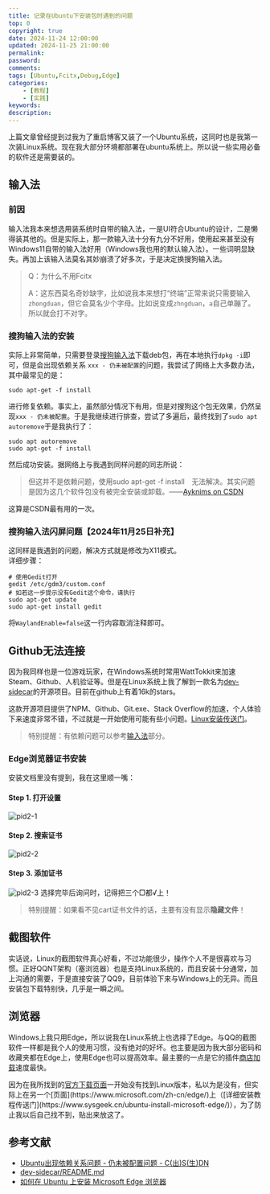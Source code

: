 ```yaml
---
title: 记录在Ubuntu下安装包时遇到的问题
top: 0
copyright: true
date: 2024-11-24 12:00:00
updated: 2024-11-25 21:00:00
permalink:
password:
comments:
tags: [Ubuntu,Fcitx,Debug,Edge]
categories:
    - [教程]
    - [实践]
keywords:
description:
---
```

上篇文章曾经提到过我为了重启博客又装了一个Ubuntu系统，这同时也是我第一次装Linux系统。现在我大部分环境都部署在ubuntu系统上。所以说一些实用必备的软件还是需要装的。
<!--more-->
## 输入法
### 前因
输入法我本来想选用装系统时自带的输入法，一是UI符合Ubuntu的设计，二是懒得装其他的。但是实际上，那一款输入法十分有九分不好用，使用起来甚至没有Windows11自带的输入法好用（Windows我也用的默认输入法）。一些词明显缺失。再加上该输入法莫名其妙崩溃了好多次，于是决定换搜狗输入法。

> Q：为什么不用Fcitx
>
> A：这东西莫名奇妙缺字，比如说我本来想打“终端”正常来说只需要输入`zhongduan`，但它会莫名少个字母。比如说变成`zhngduan`，`a`自己单蹦了。所以就会打不对字。

### 搜狗输入法的安装
实际上非常简单，只需要登录[搜狗输入法](https://shurufa.sogou.com/)下载deb包，再在本地执行`dpkg -i`即可，但是会出现依赖关系 `xxx - 仍未被配置`的问题，我尝试了网络上大多数办法，其中最常见的是：
```
sudo apt-get -f install
```
进行修复依赖。事实上，虽然部分情况下有用，但是对搜狗这个包无效果，仍然呈现`xxx - 仍未被配置`。于是我继续进行排查，尝试了多遍后，最终找到了`sudo apt autoremove`于是我执行了：
```
sudo apt autoremove
sudo apt-get -f install
```
然后成功安装。据网络上与我遇到同样问题的同志所说：
> 但这并不是依赖问题，使用sudo apt-get -f install　无法解决。其实问题是因为这几个软件包没有被完全安装或卸载。——[Ayknims on CSDN](https://blog.csdn.net/s306205127/article/details/78546484)

这算是CSDN最有用的一次。

### 搜狗输入法闪屏问题【2024年11月25日补充】
这同样是我遇到的问题，解决方式就是修改为X11模式。
<br/>详细步骤：
```
# 使用Gedit打开
gedit /etc/gdm3/custom.conf 
# 如若这一步提示没有Gedit这个命令，请执行
sudo apt-get update
sudo apt-get install gedit
```
将`WaylandEnable=false`这一行内容取消注释即可。
## Github无法连接
因为我同样也是一位游戏玩家，在Windows系统时常用WattTokkit来加速Steam、Github、人机验证等。但是在Linux系统上我了解到一款名为[dev-sidecar](https://github.com/docmirror/dev-sidecar)的开源项目。目前在github上有着16k的stars。

这款开源项目提供了NPM、Github、Git.exe、Stack Overflow的加速，个人体验下来速度非常不错，不过就是一开始使用可能有些小问题。[Linux安装传送门](https://github.com/docmirror/dev-sidecar/blob/master/doc/linux.md)。

> 特别提醒：有依赖问题可以参考[输入法](#输入法)部分。

### Edge浏览器证书安装
安装文档里没有提到，我在这里顺一嘴：
#### Step 1. 打开设置
![pid2-1](https://pic.imgdb.cn/item/6742b02188c538a9b5bb420c.png)
#### Step 2. 搜索证书
![pid2-2](https://pic.imgdb.cn/item/6742b02288c538a9b5bb420e.png)
#### Step 3. 添加证书
![pid2-3](https://pic.imgdb.cn/item/6742b02288c538a9b5bb420f.png)
选择完毕后询问时，记得把三个□都√上！
> 特别提醒：如果看不见cart证书文件的话，主要有没有显示**隐藏文件**！

## 截图软件
实话说，Linux的截图软件真心好看，不过功能很少，操作个人不是很喜欢与习惯。正好QQNT架构（塞浏览器）也是支持Linux系统的，而且安装十分通常，加上沟通的需要，于是直接安装了QQ9，目前体验下来与Windows上的无异。而且安装包下载特别快，几乎是一瞬之间。

## 浏览器
Windows上我只用Edge，所以说我在Linux系统上也选择了Edge。与QQ的截图软件一样都是我个人的使用习惯，没有绝对的好坏。也主要是因为我大部分密码和收藏夹都在Edge上，使用Edge也可以提高效率。最主要的一点是它的插件[商店加载](https://microsoftedge.microsoft.com/addons?hl=zh-CN)速度最快。

因为在我所找到的[官方下载页面](https://www.microsoft.com/zh-cn/edge/download?)一开始没有找到Linux版本，私以为是没有，但实际上在另一个[页面](https://www.microsoft.com/zh-cn/edge/)上（[详细安装教程传送门](https://www.sysgeek.cn/ubuntu-install-microsoft-edge/)），为了防止我以后自己找不到，贴出来放这了。

## 参考文献
- [Ubuntu出现依赖关系问题 - 仍未被配置问题 - C(出)S(生)DN](https://blog.csdn.net/s306205127/article/details/78546484)
- [dev-sidecar/README.md](https://github.com/docmirror/dev-sidecar/blob/master/README.md)
- [如何在 Ubuntu 上安装 Microsoft Edge 浏览器](https://www.sysgeek.cn/ubuntu-install-microsoft-edge/)